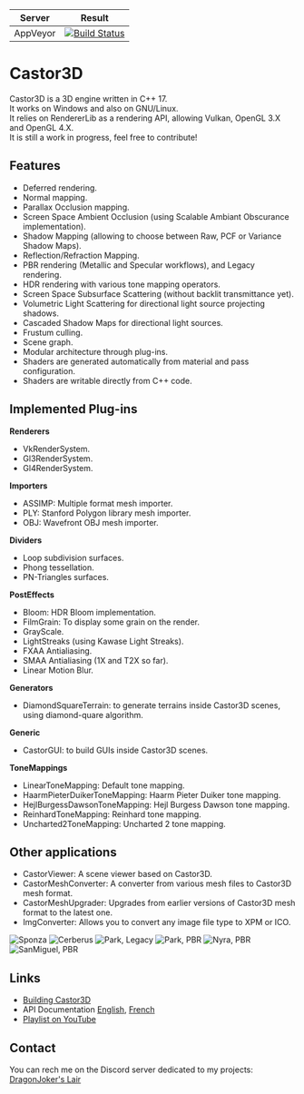 |         Server     | Result |
|:------------------:|--------|
| AppVeyor           | [![Build Status](https://ci.appveyor.com/api/projects/status/github/DragonJoker/castor3d?branch=development&svg=true)](https://ci.appveyor.com/project/DragonJoker/castor3d) |


Castor3D
========

Castor3D is a 3D engine written in C++ 17.  
It works on Windows and also on GNU/Linux.  
It relies on RendererLib as a rendering API, allowing Vulkan, OpenGL 3.X and OpenGL 4.X.  
It is still a work in progress, feel free to contribute!  

Features
--------

- Deferred rendering.
- Normal mapping.
- Parallax Occlusion mapping.
- Screen Space Ambient Occlusion (using Scalable Ambiant Obscurance implementation).
- Shadow Mapping (allowing to choose between Raw, PCF or Variance Shadow Maps).
- Reflection/Refraction Mapping.
- PBR rendering (Metallic and Specular workflows), and Legacy rendering.
- HDR rendering with various tone mapping operators.
- Screen Space Subsurface Scattering (without backlit transmittance yet).
- Volumetric Light Scattering for directional light source projecting shadows.
- Cascaded Shadow Maps for directional light sources.
- Frustum culling.
- Scene graph.
- Modular architecture through plug-ins.
- Shaders are generated automatically from material and pass configuration.
- Shaders are writable directly from C++ code.

Implemented Plug-ins
--------------------

**Renderers**
- VkRenderSystem.
- Gl3RenderSystem.
- Gl4RenderSystem.

**Importers**
- ASSIMP: Multiple format mesh importer.
- PLY: Stanford Polygon library mesh importer.
- OBJ: Wavefront OBJ mesh importer.

**Dividers**
- Loop subdivision surfaces.
- Phong tessellation.
- PN-Triangles surfaces.

**PostEffects**
- Bloom: HDR Bloom implementation.
- FilmGrain: To display some grain on the render.
- GrayScale.
- LightStreaks (using Kawase Light Streaks).
- FXAA Antialiasing.
- SMAA Antialiasing (1X and T2X so far).
- Linear Motion Blur.

**Generators**
- DiamondSquareTerrain: to generate terrains inside Castor3D scenes, using diamond-quare algorithm.

**Generic**
- CastorGUI: to build GUIs inside Castor3D scenes.

**ToneMappings**
- LinearToneMapping: Default tone mapping.
- HaarmPieterDuikerToneMapping: Haarm Pieter Duiker tone mapping.
- HejlBurgessDawsonToneMapping: Hejl Burgess Dawson tone mapping.
- ReinhardToneMapping: Reinhard tone mapping.
- Uncharted2ToneMapping: Uncharted 2 tone mapping.

Other applications
------------------
- CastorViewer: A scene viewer based on Castor3D.
- CastorMeshConverter: A converter from various mesh files to Castor3D mesh format.
- CastorMeshUpgrader: Upgrades from earlier versions of Castor3D mesh format to the latest one.
- ImgConverter: Allows you to convert any image file type to XPM or ICO.


![Sponza](http://dragonjoker.github.com/Castor3D/img/Sponza-PBR-Bloom-Small.png)
![Cerberus](http://dragonjoker.github.com/Castor3D/img/Cerberus-PBR-Small.png)
![Park, Legacy](http://dragonjoker.github.com/Castor3D/img/Park-Legacy-Small.png)
![Park, PBR](http://dragonjoker.github.com/Castor3D/img/Park-PBR-Small.png)
![Nyra, PBR](http://dragonjoker.github.com/Castor3D/img/Nyra-PBR-MR-Small.png)
![SanMiguel, PBR](http://dragonjoker.github.com/Castor3D/img/SanMiguel-PBR-SG-Small.png)

Links
-----

- [Building Castor3D](http://dragonjoker.github.com/Castor3D/pages/build)
- API Documentation [English](http://dragonjoker.github.com/Castor3D/doc/Castor3D/English), [French](http://dragonjoker.github.com/Castor3D/doc/Castor3D/French)
- [Playlist on YouTube](https://www.youtube.com/playlist?list=PLKA1SVXuAbMNaFbSJyAN_4yD2bzNlgES3)

Contact
-------

You can rech me on the Discord server dedicated to my projects: [DragonJoker's Lair](https://discord.gg/jue8kW)
